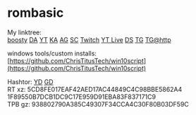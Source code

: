 # rombasic

My linktree:  
[boosty](https://www.boosty.to/arleenlasleur)
[DA](https://www.deviantart.com/arleenconroy)
[YT](https://www.youtube.com/channel/UCeADT00Qq2Trvdd2MLlQY6A)
[KA](https://krita-artists.org/u/arleen_lasleur)
[AG](https://community.alexgyver.ru/threads/ultrazvukovoj-komandnyj-interfejs-dlja-pk.6067/)
[SC](https://soundcloud.com/arleenlasleur)
[Twitch](https://www.twitch.tv/arleenlasleur)
[YT Live](https://www.youtube.com/channel/UCUtkG45t9PhifJjnzuKnLCg)
[DS](https://discord.gg/D9xdx2hfyR)
[TG](https://t.me/arleentg)
[TG@http](http://city416.ru/arleen)
  
windows tools/custom installs:  
[https://github.com/ChrisTitusTech/win10script](https://github.com/ChrisTitusTech/win10script)

Hashtor: [YD](https://disk.yandex.ru/d/EPd4aUMWzv2aSQ) [GD](https://drive.google.com/drive/folders/1-1fkJQ03H5La_evWuG1D-uKpt1OnY6dI)  
RT xz:  5CD8FE017EAF42AED17AC44849C4C98BBE5862A4
        1F89550B7DCB1DC9C17E959D91EBA83F837171C9  
TPB gz: 938802790A385C49307F34CCA4C30F80B03DF59C  
